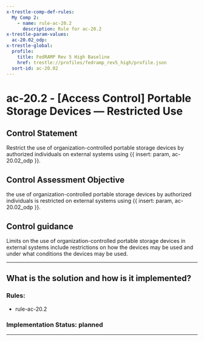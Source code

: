 ```yaml
---
x-trestle-comp-def-rules:
  My Comp 2:
    - name: rule-ac-20.2
      description: Rule for ac-20.2
x-trestle-param-values:
  ac-20.02_odp:
x-trestle-global:
  profile:
    title: FedRAMP Rev 5 High Baseline
    href: trestle://profiles/fedramp_rev5_high/profile.json
  sort-id: ac-20.02
---
```


# ac-20.2 - \[Access Control\] Portable Storage Devices — Restricted Use

## Control Statement

Restrict the use of organization-controlled portable storage devices by authorized individuals on external systems using {{ insert: param, ac-20.02_odp }}.

## Control Assessment Objective

the use of organization-controlled portable storage devices by authorized individuals is restricted on external systems using {{ insert: param, ac-20.02_odp }}.

## Control guidance

Limits on the use of organization-controlled portable storage devices in external systems include restrictions on how the devices may be used and under what conditions the devices may be used.

______________________________________________________________________

## What is the solution and how is it implemented?

<!-- For implementation status enter one of: implemented, partial, planned, alternative, not-applicable -->

<!-- Note that the list of rules under ### Rules: is read-only and changes will not be captured after assembly to JSON -->

<!-- Add control implementation description here for control: ac-20.2 -->

### Rules:

  - rule-ac-20.2

### Implementation Status: planned

______________________________________________________________________
